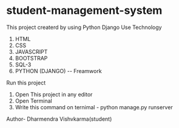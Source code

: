 # student-management-system
This project createrd by using Python Django
Use Technology
1. HTML
2. CSS
3. JAVASCRIPT
4. BOOTSTRAP
5. SQL-3
6. PYTHON (DJANGO) -- Freamwork
   
Run this project
1. Open This project in any editor
2. Open Terminal
3. Write this command on ternimal -
   python manage.py runserver


   
Author- Dharmendra Vishvkarma(student)

